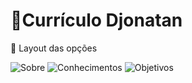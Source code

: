# 📝Currículo Djonatan

🎨 Layout das opções

![Sobre](https://github.com/user-attachments/assets/c39244aa-3c09-4dd4-904d-6e039e5b5517)
![Conhecimentos](https://github.com/user-attachments/assets/96887c11-34c1-4346-b6e3-21e50ceee9c5)
![Objetivos](https://github.com/user-attachments/assets/1c1869d5-18ff-4c6d-a325-f2517e5aaa97)




